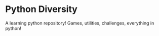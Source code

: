 # Python Diversity
A learning python repository! Games, utilities, challenges, everything in python!
